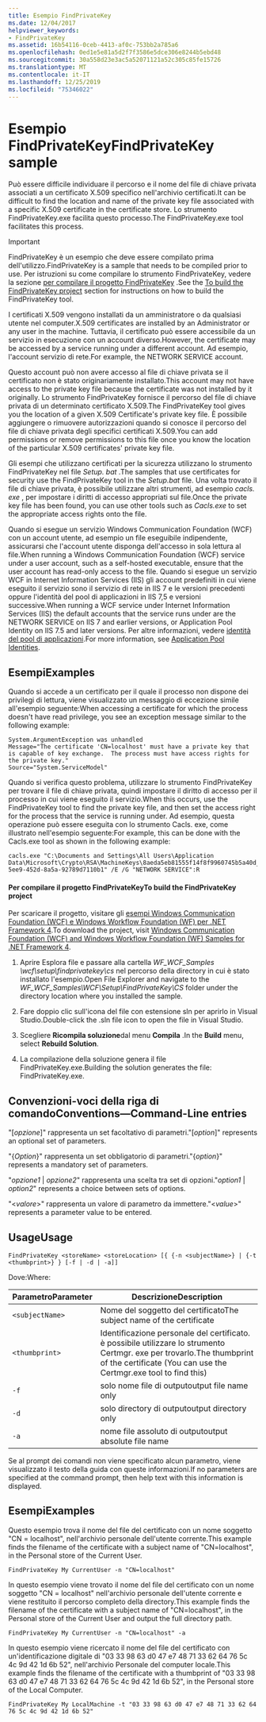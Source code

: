 ```yaml
---
title: Esempio FindPrivateKey
ms.date: 12/04/2017
helpviewer_keywords:
- FindPrivateKey
ms.assetid: 16b54116-0ceb-4413-af0c-753bb2a785a6
ms.openlocfilehash: 0ed1e5e81a5d2f7f3586e5dce306e8244b5ebd48
ms.sourcegitcommit: 30a558d23e3ac5a52071121a52c305c85fe15726
ms.translationtype: MT
ms.contentlocale: it-IT
ms.lasthandoff: 12/25/2019
ms.locfileid: "75346022"
---
```

# <a name="findprivatekey-sample"></a><span data-ttu-id="70d12-102">Esempio FindPrivateKey</span><span class="sxs-lookup"><span data-stu-id="70d12-102">FindPrivateKey sample</span></span>

<span data-ttu-id="70d12-103">Può essere difficile individuare il percorso e il nome del file di chiave privata associati a un certificato X.509 specifico nell'archivio certificati.</span><span class="sxs-lookup"><span data-stu-id="70d12-103">It can be difficult to find the location and name of the private key file associated with a specific X.509 certificate in the certificate store.</span></span> <span data-ttu-id="70d12-104">Lo strumento FindPrivateKey.exe facilita questo processo.</span><span class="sxs-lookup"><span data-stu-id="70d12-104">The FindPrivateKey.exe tool facilitates this process.</span></span>

> [!IMPORTANT]
> <span data-ttu-id="70d12-105">FindPrivateKey è un esempio che deve essere compilato prima dell'utilizzo.</span><span class="sxs-lookup"><span data-stu-id="70d12-105">FindPrivateKey is a sample that needs to be compiled prior to use.</span></span> <span data-ttu-id="70d12-106">Per istruzioni su come compilare lo strumento FindPrivateKey, vedere la sezione [per compilare il progetto FindPrivateKey](#to-build-the-findprivatekey-project) .</span><span class="sxs-lookup"><span data-stu-id="70d12-106">See the [To build the FindPrivateKey project](#to-build-the-findprivatekey-project) section for instructions on how to build the FindPrivateKey tool.</span></span>

<span data-ttu-id="70d12-107">I certificati X.509 vengono installati da un amministratore o da qualsiasi utente nel computer.</span><span class="sxs-lookup"><span data-stu-id="70d12-107">X.509 certificates are installed by an Administrator or any user in the machine.</span></span> <span data-ttu-id="70d12-108">Tuttavia, il certificato può essere accessibile da un servizio in esecuzione con un account diverso.</span><span class="sxs-lookup"><span data-stu-id="70d12-108">However, the certificate may be accessed by a service running under a different account.</span></span> <span data-ttu-id="70d12-109">Ad esempio, l'account servizio di rete.</span><span class="sxs-lookup"><span data-stu-id="70d12-109">For example, the NETWORK SERVICE account.</span></span>

<span data-ttu-id="70d12-110">Questo account può non avere accesso al file di chiave privata se il certificato non è stato originariamente installato.</span><span class="sxs-lookup"><span data-stu-id="70d12-110">This account may not have access to the private key file because the certificate was not installed by it originally.</span></span> <span data-ttu-id="70d12-111">Lo strumento FindPrivateKey fornisce il percorso del file di chiave privata di un determinato certificato X.509.</span><span class="sxs-lookup"><span data-stu-id="70d12-111">The FindPrivateKey tool gives you the location of a given X.509 Certificate's private key file.</span></span> <span data-ttu-id="70d12-112">È possibile aggiungere o rimuovere autorizzazioni quando si conosce il percorso del file di chiave privata degli specifici certificati X.509.</span><span class="sxs-lookup"><span data-stu-id="70d12-112">You can add permissions or remove permissions to this file once you know the location of the particular X.509 certificates' private key file.</span></span>

<span data-ttu-id="70d12-113">Gli esempi che utilizzano certificati per la sicurezza utilizzano lo strumento FindPrivateKey nel file *Setup. bat* .</span><span class="sxs-lookup"><span data-stu-id="70d12-113">The samples that use certificates for security use the FindPrivateKey tool in the *Setup.bat* file.</span></span> <span data-ttu-id="70d12-114">Una volta trovato il file di chiave privata, è possibile utilizzare altri strumenti, ad esempio *cacls. exe* , per impostare i diritti di accesso appropriati sul file.</span><span class="sxs-lookup"><span data-stu-id="70d12-114">Once the private key file has been found, you can use other tools such as *Cacls.exe* to set the appropriate access rights onto the file.</span></span>

<span data-ttu-id="70d12-115">Quando si esegue un servizio Windows Communication Foundation (WCF) con un account utente, ad esempio un file eseguibile indipendente, assicurarsi che l'account utente disponga dell'accesso in sola lettura al file.</span><span class="sxs-lookup"><span data-stu-id="70d12-115">When running a Windows Communication Foundation (WCF) service under a user account, such as a self-hosted executable, ensure that the user account has read-only access to the file.</span></span> <span data-ttu-id="70d12-116">Quando si esegue un servizio WCF in Internet Information Services (IIS) gli account predefiniti in cui viene eseguito il servizio sono il servizio di rete in IIS 7 e le versioni precedenti oppure l'identità del pool di applicazioni in IIS 7,5 e versioni successive.</span><span class="sxs-lookup"><span data-stu-id="70d12-116">When running a WCF service under Internet Information Services (IIS) the default accounts that the service runs under are the NETWORK SERVICE on IIS 7 and earlier versions, or Application Pool Identity on IIS 7.5 and later versions.</span></span> <span data-ttu-id="70d12-117">Per altre informazioni, vedere [identità del pool di applicazioni](/iis/manage/configuring-security/application-pool-identities).</span><span class="sxs-lookup"><span data-stu-id="70d12-117">For more information, see [Application Pool Identities](/iis/manage/configuring-security/application-pool-identities).</span></span>

## <a name="examples"></a><span data-ttu-id="70d12-118">Esempi</span><span class="sxs-lookup"><span data-stu-id="70d12-118">Examples</span></span>

<span data-ttu-id="70d12-119">Quando si accede a un certificato per il quale il processo non dispone dei privilegi di lettura, viene visualizzato un messaggio di eccezione simile all'esempio seguente:</span><span class="sxs-lookup"><span data-stu-id="70d12-119">When accessing a certificate for which the process doesn't have read privilege, you see an exception message similar to the following example:</span></span>

```output
System.ArgumentException was unhandled
Message="The certificate 'CN=localhost' must have a private key that is capable of key exchange.  The process must have access rights for the private key."
Source="System.ServiceModel"
```

<span data-ttu-id="70d12-120">Quando si verifica questo problema, utilizzare lo strumento FindPrivateKey per trovare il file di chiave privata, quindi impostare il diritto di accesso per il processo in cui viene eseguito il servizio.</span><span class="sxs-lookup"><span data-stu-id="70d12-120">When this occurs, use the FindPrivateKey tool to find the private key file, and then set the access right for the process that the service is running under.</span></span> <span data-ttu-id="70d12-121">Ad esempio, questa operazione può essere eseguita con lo strumento Cacls. exe, come illustrato nell'esempio seguente:</span><span class="sxs-lookup"><span data-stu-id="70d12-121">For example, this can be done with the Cacls.exe tool as shown in the following example:</span></span>

```console
cacls.exe "C:\Documents and Settings\All Users\Application Data\Microsoft\Crypto\RSA\MachineKeys\8aeda5eb81555f14f8f9960745b5a40d_38f7de48-5ee9-452d-8a5a-92789d7110b1" /E /G "NETWORK SERVICE":R
```

#### <a name="to-build-the-findprivatekey-project"></a><span data-ttu-id="70d12-122">Per compilare il progetto FindPrivateKey</span><span class="sxs-lookup"><span data-stu-id="70d12-122">To build the FindPrivateKey project</span></span>

<span data-ttu-id="70d12-123">Per scaricare il progetto, visitare gli [esempi Windows Communication Foundation (WCF) e Windows Workflow Foundation (WF) per .NET Framework 4](https://www.microsoft.com/download/details.aspx?id=21459).</span><span class="sxs-lookup"><span data-stu-id="70d12-123">To download the project, visit [Windows Communication Foundation (WCF) and Windows Workflow Foundation (WF) Samples for .NET Framework 4](https://www.microsoft.com/download/details.aspx?id=21459).</span></span>

1. <span data-ttu-id="70d12-124">Aprire Esplora file e passare alla cartella *WF_WCF_Samples \wcf\setup\findprivatekey\cs* nel percorso della directory in cui è stato installato l'esempio.</span><span class="sxs-lookup"><span data-stu-id="70d12-124">Open File Explorer and navigate to the *WF_WCF_Samples\WCF\Setup\FindPrivateKey\CS* folder under the directory location where you installed the sample.</span></span>

2. <span data-ttu-id="70d12-125">Fare doppio clic sull'icona del file con estensione sln per aprirlo in Visual Studio.</span><span class="sxs-lookup"><span data-stu-id="70d12-125">Double-click the .sln file icon to open the file in Visual Studio.</span></span>

3. <span data-ttu-id="70d12-126">Scegliere **Ricompila soluzione**dal menu **Compila** .</span><span class="sxs-lookup"><span data-stu-id="70d12-126">In the **Build** menu, select **Rebuild Solution**.</span></span>

4. <span data-ttu-id="70d12-127">La compilazione della soluzione genera il file FindPrivateKey.exe.</span><span class="sxs-lookup"><span data-stu-id="70d12-127">Building the solution generates the file: FindPrivateKey.exe.</span></span>

## <a name="conventionscommand-line-entries"></a><span data-ttu-id="70d12-128">Convenzioni-voci della riga di comando</span><span class="sxs-lookup"><span data-stu-id="70d12-128">Conventions—Command-Line entries</span></span>

 <span data-ttu-id="70d12-129">"[*opzione*]" rappresenta un set facoltativo di parametri.</span><span class="sxs-lookup"><span data-stu-id="70d12-129">"[*option*]" represents an optional set of parameters.</span></span>

 <span data-ttu-id="70d12-130">"{*Option*}" rappresenta un set obbligatorio di parametri.</span><span class="sxs-lookup"><span data-stu-id="70d12-130">"{*option*}" represents a mandatory set of parameters.</span></span>

 <span data-ttu-id="70d12-131">"*opzione1* &#124; *opzione2*" rappresenta una scelta tra set di opzioni.</span><span class="sxs-lookup"><span data-stu-id="70d12-131">"*option1* &#124; *option2*" represents a choice between sets of options.</span></span>

 <span data-ttu-id="70d12-132">"\<*valore*>" rappresenta un valore di parametro da immettere.</span><span class="sxs-lookup"><span data-stu-id="70d12-132">"\<*value*>" represents a parameter value to be entered.</span></span>

## <a name="usage"></a><span data-ttu-id="70d12-133">Usage</span><span class="sxs-lookup"><span data-stu-id="70d12-133">Usage</span></span>

```console
FindPrivateKey <storeName> <storeLocation> [{ {-n <subjectName>} | {-t <thumbprint>} } [-f | -d | -a]]
```

<span data-ttu-id="70d12-134">Dove:</span><span class="sxs-lookup"><span data-stu-id="70d12-134">Where:</span></span>

| <span data-ttu-id="70d12-135">Parametro</span><span class="sxs-lookup"><span data-stu-id="70d12-135">Parameter</span></span>         | <span data-ttu-id="70d12-136">Descrizione</span><span class="sxs-lookup"><span data-stu-id="70d12-136">Description</span></span>                                                                       |
|-----------------|-----------------------------------------------------------------------------------|
| `<subjectName>` | <span data-ttu-id="70d12-137">Nome del soggetto del certificato</span><span class="sxs-lookup"><span data-stu-id="70d12-137">The subject name of the certificate</span></span>                                               |
| `<thumbprint>`  | <span data-ttu-id="70d12-138">Identificazione personale del certificato. è possibile utilizzare lo strumento Certmgr. exe per trovarlo.</span><span class="sxs-lookup"><span data-stu-id="70d12-138">The thumbprint of the certificate (You can use the Certmgr.exe tool to find this)</span></span> |
| `-f`            | <span data-ttu-id="70d12-139">solo nome file di output</span><span class="sxs-lookup"><span data-stu-id="70d12-139">output file name only</span></span>                                                             |
| `-d`            | <span data-ttu-id="70d12-140">solo directory di output</span><span class="sxs-lookup"><span data-stu-id="70d12-140">output directory only</span></span>                                                             |
| `-a`            | <span data-ttu-id="70d12-141">nome file assoluto di output</span><span class="sxs-lookup"><span data-stu-id="70d12-141">output absolute file name</span></span>                                                         |

<span data-ttu-id="70d12-142">Se al prompt dei comandi non viene specificato alcun parametro, viene visualizzato il testo della guida con queste informazioni.</span><span class="sxs-lookup"><span data-stu-id="70d12-142">If no parameters are specified at the command prompt, then help text with this information is displayed.</span></span>

## <a name="examples"></a><span data-ttu-id="70d12-143">Esempi</span><span class="sxs-lookup"><span data-stu-id="70d12-143">Examples</span></span>

<span data-ttu-id="70d12-144">Questo esempio trova il nome del file del certificato con un nome soggetto "CN = localhost", nell'archivio personale dell'utente corrente.</span><span class="sxs-lookup"><span data-stu-id="70d12-144">This example finds the filename of the certificate with a subject name of "CN=localhost", in the Personal store of the Current User.</span></span>

```console
FindPrivateKey My CurrentUser -n "CN=localhost"
```

<span data-ttu-id="70d12-145">In questo esempio viene trovato il nome del file del certificato con un nome soggetto "CN = localhost" nell'archivio personale dell'utente corrente e viene restituito il percorso completo della directory.</span><span class="sxs-lookup"><span data-stu-id="70d12-145">This example finds the filename of the certificate with a subject name of "CN=localhost", in the Personal store of the Current User and output the full directory path.</span></span>

```console
FindPrivateKey My CurrentUser -n "CN=localhost" -a
```

<span data-ttu-id="70d12-146">In questo esempio viene ricercato il nome del file del certificato con un'identificazione digitale di "03 33 98 63 d0 47 e7 48 71 33 62 64 76 5c 4c 9d 42 1d 6b 52", nell'archivio Personale del computer locale.</span><span class="sxs-lookup"><span data-stu-id="70d12-146">This example finds the filename of the certificate with a thumbprint of "03 33 98 63 d0 47 e7 48 71 33 62 64 76 5c 4c 9d 42 1d 6b 52", in the Personal store of the Local Computer.</span></span>

```console
FindPrivateKey My LocalMachine -t "03 33 98 63 d0 47 e7 48 71 33 62 64 76 5c 4c 9d 42 1d 6b 52"
```
